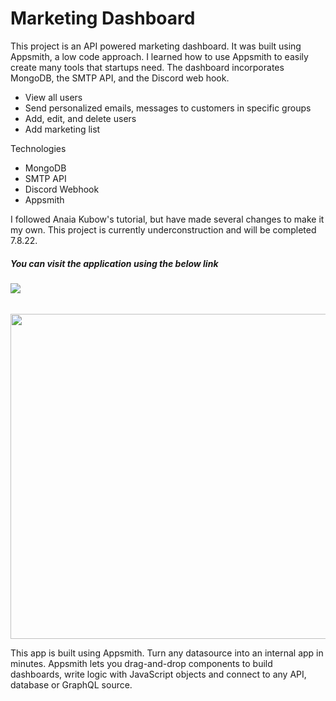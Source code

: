 

# Marketing Dashboard

This project is an API powered marketing dashboard. It was built using Appsmith, a low code approach. I learned how to use Appsmith to easily create many tools that startups need. The dashboard incorporates MongoDB, the SMTP API, and the Discord web hook.

<ul>
  <li>View all users</li>
  <li>Send personalized emails, messages to customers in specific groups</li>
<li>Add, edit, and delete users</li>
  <li>Add marketing list</li></ul>
  
  Technologies
  <ul>
  <li>MongoDB</li>
  <li>SMTP API</li>
  <li>Discord Webhook</li>
<li>Appsmith</li></ul>
  
I followed Anaia Kubow's tutorial, but have made several changes to make it my own. This project is currently underconstruction and will be completed 7.8.22. 

##### You can visit the application using the below link

###### [![](https://assets.appsmith.com/git-sync/Buttons.svg) ](https://app.appsmith.com/app/gs-postgre-crm/page1-62c060bf612750023eb089e7?branch=master)

<img src="https://user-images.githubusercontent.com/63388515/177248431-bf69307e-fc6d-4c2a-89e0-8d5d014e1c70.png" height=520 width=660/>

This app is built using Appsmith. Turn any datasource into an internal app in minutes. Appsmith lets you drag-and-drop components to build dashboards, write logic with JavaScript objects and connect to any API, database or GraphQL source.




